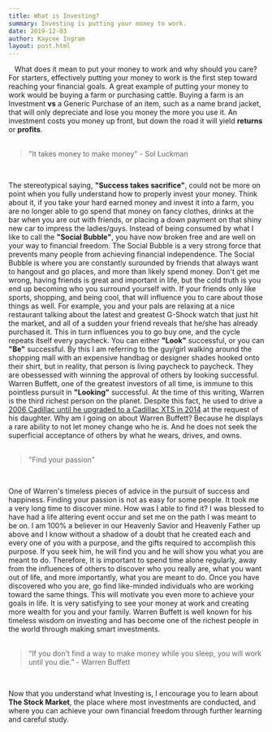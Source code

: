 ```yaml
---
title: What is Investing?
summary: Investing is putting your money to work.
date: 2019-12-03
author: Kaycee Ingram
layout: post.html
---
```


&nbsp;&nbsp;&nbsp;<span class="origin-letter">W</span>hat does it mean to put your money to work and why should you care? For starters, effectively putting your money to work is the first step toward reaching your financial goals. A great example of putting your money to work would be buying a farm or purchasing cattle. Buying a farm is an <span class="highlight">Investment</span> <strong>vs</strong> a <span class="highlight">Generic Purchase</span> of an item, such as a name brand jacket, that will only depreciate and lose you money the more you use it. An investment costs you money up front, but down the road it will yield <strong>returns</strong> or <strong>profits</strong>.<br><br>

<blockquote>"It takes money to make money" - Sol Luckman</blockquote><br>

The stereotypical saying, <strong>"Success takes sacrifice"</strong>, could not be more on point when you fully understand how to properly invest your money. Think about it, if you take your hard earned money and invest it into a farm, you are no longer able to go spend that money on fancy clothes, drinks at the bar when you are out with friends, or placing a down payment on that shiny new car to impress the ladies/guys. Instead of being consumed by what I like to call the <strong>"Social Bubble"</strong>, you have now broken free and are well on your way to financial freedom. The Social Bubble is a very strong force that prevents many people from achieving financial independence. The Social Bubble is where you are constantly surounded by friends that always want to hangout and go places, and more than likely spend money. Don't get me wrong, having friends is great and important in life, but the cold truth is you end up becoming who you surround yourself with. If your friends only like sports, shopping, and being cool, that will influence you to care about those things as well. For example, you and your pals are relaxing at a nice restaurant talking about the latest and greatest G-Shock watch that just hit the market, and all of a sudden your friend reveals that he/she has already purchased it. This in turn influences you to go buy one, and the cycle repeats itself every paycheck. You can either <strong>"Look"</strong> successful, or you can <strong>"Be"</strong> successful. By this I am referring to the guy/girl walking around the shopping mall with an expensive handbag or designer shades hooked onto their shirt, but in reality, that person is living paycheck to paycheck. They are obessessed with winning the approval of others by looking successful. Warren Buffett, one of the greatest investors of all time, is immune to this pointless pursuit in <strong>"Looking"</strong> successful. At the time of this writing, Warren is the third richest person on the planet. Despite this fact, he used to drive a <a class="blog-link" href="https://www.cnbc.com/2017/09/21/why-these-5-billionaires-still-drive-these-cheap-cars.html">2006 Cadillac until he upgraded to a Cadillac XTS in 2014</a> at the request of his daughter. Why am I going on about Warren Buffett? Because he displays a rare ability to not let money change who he is. And he does not seek the superficial acceptance of others by what he wears, drives, and owns.<br><br>

<blockquote>"Find your passion"</blockquote><br>

One of Warren's timeless pieces of advice in the pursuit of success and happiness. Finding your passion is not as easy for some people. It took me a very long time to discover mine. How was I able to find it? I was blessed to have had a life altering event occur and set me on the path I was meant to be on. I am 100% a believer in our Heavenly Savior and Heavenly Father up above and I know without a shadow of a doubt that he created each and every one of you with a purpose, and the gifts required to accomplish this purpose. If you seek him, he will find you and he will show you what you are meant to do. Therefore, It is important to spend time alone regularly, away from the influences of others to discover who you really are, what you want out of life, and more importantly, what you are meant to do. Once you have discovered who you are, go find like-minded individuals who are working toward the same things. This will motivate you even more to achieve your goals in life. It is very satisfying to see your money at work and creating more wealth for you and your family. Warren Buffett is well known for his timeless wisdom on investing and has become one of the richest people in the world through making smart investments.<br><br>


<blockquote>“If you don’t find a way to make money while you sleep, you will work until you die.” - Warren Buffett</blockquote><br>

Now that you understand what Investing is, I encourage you to learn about <strong>The Stock Market</strong>, the place where most investments are conducted, and where you can achieve your own financial freedom through further learning and careful study.